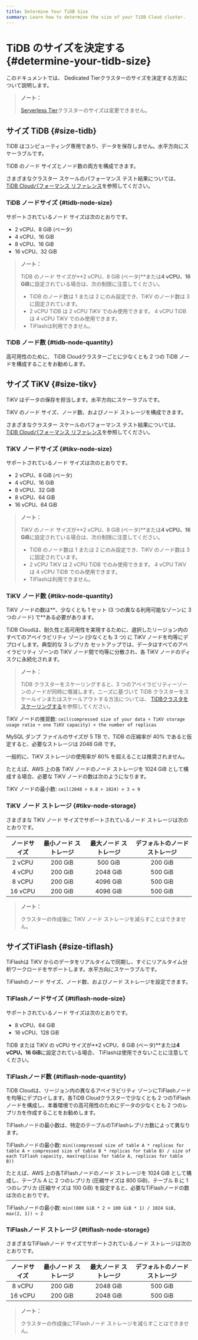 ```yaml
---
title: Determine Your TiDB Size
summary: Learn how to determine the size of your TiDB Cloud cluster.
---
```


# TiDB のサイズを決定する {#determine-your-tidb-size}

このドキュメントでは、 Dedicated Tierクラスターのサイズを決定する方法について説明します。

> **ノート：**
>
> [Serverless Tier](/tidb-cloud/select-cluster-tier.md#serverless-tier-beta)クラスターのサイズは変更できません。

## サイズ TiDB {#size-tidb}

TiDB はコンピューティング専用であり、データを保存しません。水平方向にスケーラブルです。

TiDB のノード サイズとノード数の両方を構成できます。

さまざまなクラスター スケールのパフォーマンス テスト結果については、 [TiDB Cloudパフォーマンス リファレンス](/tidb-cloud/tidb-cloud-performance-reference.md)を参照してください。

### TiDB ノードサイズ {#tidb-node-size}

サポートされているノード サイズは次のとおりです。

-   2 vCPU、8 GiB (ベータ)
-   4 vCPU、16 GiB
-   8 vCPU、16 GiB
-   16 vCPU、32 GiB

> **ノート：**
>
> TiDB のノード サイズが**2 vCPU、8 GiB (ベータ)**または<strong>4 vCPU、16 GiB</strong>に設定されている場合は、次の制限に注意してください。
>
> -   TiDB のノード数は 1 または 2 にのみ設定でき、TiKV のノード数は 3 に固定されています。
> -   2 vCPU TiDB は 2 vCPU TiKV でのみ使用できます。 4 vCPU TiDB は 4 vCPU TiKV でのみ使用できます。
> -   TiFlashは利用できません。

### TiDB ノード数 {#tidb-node-quantity}

高可用性のために、 TiDB Cloudクラスターごとに少なくとも 2 つの TiDB ノードを構成することをお勧めします。

## サイズ TiKV {#size-tikv}

TiKV はデータの保存を担当します。水平方向にスケーラブルです。

TiKV のノード サイズ、ノード数、およびノード ストレージを構成できます。

さまざまなクラスター スケールのパフォーマンス テスト結果については、 [TiDB Cloudパフォーマンス リファレンス](/tidb-cloud/tidb-cloud-performance-reference.md)を参照してください。

### TiKV ノードサイズ {#tikv-node-size}

サポートされているノード サイズは次のとおりです。

-   2 vCPU、8 GiB (ベータ)
-   4 vCPU、16 GiB
-   8 vCPU、32 GiB
-   8 vCPU、64 GiB
-   16 vCPU、64 GiB

> **ノート：**
>
> TiKV のノード サイズが**2 vCPU、8 GiB (ベータ)**または<strong>4 vCPU、16 GiB</strong>に設定されている場合は、次の制限に注意してください。
>
> -   TiDB のノード数は 1 または 2 にのみ設定でき、TiKV のノード数は 3 に固定されています。
> -   2 vCPU TiKV は 2 vCPU TiDB でのみ使用できます。 4 vCPU TiKV は 4 vCPU TiDB でのみ使用できます。
> -   TiFlashは利用できません。

### TiKV ノード数 {#tikv-node-quantity}

TiKV ノードの数は**、少なくとも 1 セット (3 つの異なる利用可能なゾーンに 3 つのノード) で**ある必要があります。

TiDB Cloudは、耐久性と高可用性を実現するために、選択したリージョン内のすべてのアベイラビリティ ゾーン (少なくとも 3 つ) に TiKV ノードを均等にデプロイします。典型的な 3 レプリカ セットアップでは、データはすべてのアベイラビリティ ゾーンの TiKV ノード間で均等に分散され、各 TiKV ノードのディスクに永続化されます。

> **ノート：**
>
> TiDB クラスターをスケーリングすると、3 つのアベイラビリティーゾーンのノードが同時に増減します。ニーズに基づいて TiDB クラスターをスケールインまたはスケールアウトする方法については、 [TiDBクラスタをスケーリングする](/tidb-cloud/scale-tidb-cluster.md)を参照してください。

TiKV ノードの推奨数: `ceil(compressed size of your data ÷ TiKV storage usage ratio ÷ one TiKV capacity) × the number of replicas`

MySQL ダンプ ファイルのサイズが 5 TB で、TiDB の圧縮率が 40% であると仮定すると、必要なストレージは 2048 GiB です。

一般的に、TiKV ストレージの使用率が 80% を超えることは推奨されません。

たとえば、AWS 上の各 TiKV ノードのノード ストレージを 1024 GiB として構成する場合、必要な TiKV ノードの数は次のようになります。

TiKV ノードの最小数: `ceil(2048 ÷ 0.8 ÷ 1024) × 3 = 9`

### TiKV ノード ストレージ {#tikv-node-storage}

さまざまな TiKV ノード サイズでサポートされているノード ストレージは次のとおりです。

|  ノードサイズ | 最小ノード ストレージ | 最大ノード ストレージ | デフォルトのノード ストレージ |
| :-----: | :---------: | :---------: | :-------------: |
|  2 vCPU |   200 GiB   |   500 GiB   |     200 GiB     |
|  4 vCPU |   200 GiB   |   2048 GiB  |     500 GiB     |
|  8 vCPU |   200 GiB   |   4096 GiB  |     500 GiB     |
| 16 vCPU |   200 GiB   |   4096 GiB  |     500 GiB     |

> **ノート：**
>
> クラスターの作成後に TiKV ノード ストレージを減らすことはできません。

## サイズTiFlash {#size-tiflash}

TiFlashは TiKV からのデータをリアルタイムで同期し、すぐにリアルタイム分析ワークロードをサポートします。水平方向にスケーラブルです。

TiFlashのノード サイズ、ノード数、およびノード ストレージを設定できます。

### TiFlashノードサイズ {#tiflash-node-size}

サポートされているノード サイズは次のとおりです。

-   8 vCPU、64 GiB
-   16 vCPU、128 GiB

TiDB または TiKV の vCPU サイズが**2 vCPU、8 GiB (ベータ)**または<strong>4 vCPU、16 GiB</strong>に設定されている場合、 TiFlashは使用できないことに注意してください。

### TiFlashノード数 {#tiflash-node-quantity}

TiDB Cloudは、リージョン内の異なるアベイラビリティ ゾーンにTiFlashノードを均等にデプロイします。各TiDB Cloudクラスターで少なくとも 2 つのTiFlashノードを構成し、本番環境での高可用性のためにデータの少なくとも 2 つのレプリカを作成することをお勧めします。

TiFlashノードの最小数は、特定のテーブルのTiFlashレプリカ数によって異なります。

TiFlashノードの最小数: `min((compressed size of table A * replicas for table A + compressed size of table B * replicas for table B) / size of each TiFlash capacity, max(replicas for table A, replicas for table B))`

たとえば、AWS 上の各TiFlashノードのノード ストレージを 1024 GiB として構成し、テーブル A に 2 つのレプリカ (圧縮サイズは 800 GiB)、テーブル B に 1 つのレプリカ (圧縮サイズは 100 GiB) を設定すると、必要なTiFlashノードの数は次のとおりです。

TiFlashノードの最小数: `min((800 GiB * 2 + 100 GiB * 1) / 1024 GiB, max(2, 1)) ≈ 2`

### TiFlashノード ストレージ {#tiflash-node-storage}

さまざまなTiFlashノード サイズでサポートされているノード ストレージは次のとおりです。

|  ノードサイズ | 最小ノード ストレージ | 最大ノード ストレージ | デフォルトのノード ストレージ |
| :-----: | :---------: | :---------: | :-------------: |
|  8 vCPU |   200 GiB   |   2048 GiB  |     500 GiB     |
| 16 vCPU |   200 GiB   |   2048 GiB  |     500 GiB     |

> **ノート：**
>
> クラスターの作成後にTiFlashノード ストレージを減らすことはできません。
